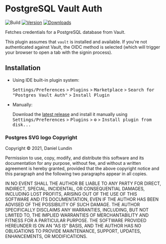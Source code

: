 # PostgreSQL Vault Auth

![Build](https://github.com/davidsteinsland/postgres-vault-auth/workflows/Build/badge.svg)
[![Version](https://img.shields.io/jetbrains/plugin/v/16104-postgresql-vault-auth.svg)](https://plugins.jetbrains.com/plugin/16104-postgresql-vault-auth)
[![Downloads](https://img.shields.io/jetbrains/plugin/d/16104-postgresql-vault-auth.svg)](https://plugins.jetbrains.com/plugin/16104-postgresql-vault-auth)

<!-- Plugin description -->
Fetches credentials for a PostgreSQL database from
Vault.

This plugin assumes that `vault` is installed and available.
If you're not authenticated against Vault, the OIDC method
is selected (which will trigger your browser to open a tab with the signin process).
<!-- Plugin description end -->

## Installation

- Using IDE built-in plugin system:
  
  <kbd>Settings/Preferences</kbd> > <kbd>Plugins</kbd> > <kbd>Marketplace</kbd> > <kbd>Search for "Postgres Vault Auth"</kbd> >
  <kbd>Install Plugin</kbd>
  
- Manually:

  Download the [latest release](https://github.com/davidsteinsland/postgres-vault-auth/releases/latest) and install it manually using
  <kbd>Settings/Preferences</kbd> > <kbd>Plugins</kbd> > <kbd>⚙️</kbd> > <kbd>Install plugin from disk...</kbd>
  
### Postgres SVG logo Copyright

Copyright © 2021, Daniel Lundin

Permission to use, copy, modify, and distribute this software and its documentation for any purpose, without fee, and without a written agreement is hereby granted, provided that the above copyright notice and this paragraph and the following two paragraphs appear in all copies.

IN NO EVENT SHALL THE AUTHOR BE LIABLE TO ANY PARTY FOR DIRECT, INDIRECT, SPECIAL, INCIDENTAL, OR CONSEQUENTIAL DAMAGES, INCLUDING LOST PROFITS, ARISING OUT OF THE USE OF THIS SOFTWARE AND ITS DOCUMENTATION, EVEN IF THE AUTHOR HAS BEEN ADVISED OF THE POSSIBILITY OF SUCH DAMAGE.
THE AUTHOR SPECIFICALLY DISCLAIMS ANY WARRANTIES, INCLUDING, BUT NOT LIMITED TO, THE IMPLIED WARRANTIES OF MERCHANTABILITY AND FITNESS FOR A PARTICULAR PURPOSE. THE SOFTWARE PROVIDED HEREUNDER IS ON AN "AS IS" BASIS, AND THE AUTHOR HAS NO OBLIGATIONS TO PROVIDE MAINTENANCE, SUPPORT, UPDATES, ENHANCEMENTS, OR MODIFICATIONS.